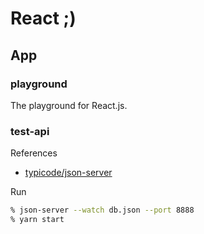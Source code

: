 # React ;)

## App

### playground

The playground for React.js.

### test-api

References

- [typicode/json-server](https://github.com/typicode/json-server)

Run

```zsh
% json-server --watch db.json --port 8888
% yarn start
```
